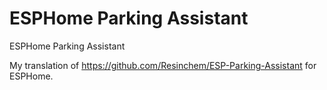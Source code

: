 # ESPHome Parking Assistant
ESPHome Parking Assistant

My translation of https://github.com/Resinchem/ESP-Parking-Assistant for ESPHome.
